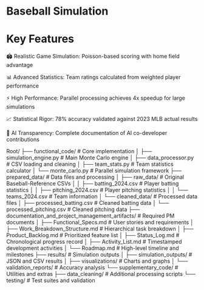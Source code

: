 # Baseball Simulation
# Key Features

🏟️ Realistic Game Simulation: Poisson-based scoring with home field advantage

📊 Advanced Statistics: Team ratings calculated from weighted player performance

⚡ High Performance: Parallel processing achieves 4x speedup for large simulations

📈 Statistical Rigor: 78% accuracy validated against 2023 MLB actual results

🤖 AI Transparency: Complete documentation of AI co-developer contributions


Root/
├── functional_code/                              # Core implementation
│   ├── simulation_engine.py                     # Main Monte Carlo engine
│   ├── data_processor.py                        # CSV loading and cleaning
│   ├── team_stats.py                           # Team statistics calculator
│   └── monte_carlo.py                          # Parallel simulation framework
├── prepared_data/                               # Data files and processing
│   ├── raw_data/                               # Original Baseball-Reference CSVs
│   │   ├── batting_2024.csv                   # Player batting statistics
│   │   ├── pitching_2024.csv                  # Player pitching statistics
│   │   └── teams_2024.csv                     # Team information
│   └── cleaned_data/                           # Processed data files
│       ├── processed_batting.csv              # Cleaned batting data
│       └── processed_pitching.csv             # Cleaned pitching data
├── documentation_and_project_management_artifacts/  # Required PM documents
│   ├── Functional_Specs.md                    # User stories and requirements
│   ├── Work_Breakdown_Structure.md            # Hierarchical task breakdown
│   ├── Product_Backlog.md                     # Prioritized feature list
│   ├── Status_Log.md                          # Chronological progress record
│   ├── Activity_List.md                       # Timestamped development activities
│   └── Roadmap.md                             # High-level timeline and milestones
├── results/                                    # Simulation outputs
│   ├── simulation_outputs/                    # JSON and CSV results
│   ├── visualizations/                        # Charts and graphs
│   └── validation_reports/                    # Accuracy analysis
└── supplementary_code/                         # Utilities and extras
    ├── data_cleaning/                          # Additional processing scripts
    └── testing/                               # Test suites and validation
